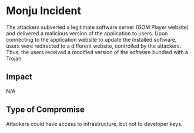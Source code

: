 # Monju Incident

The attackers subverted a legitimate software server (GOM Player website) 
and delivered a malicious version of the application to users. 
Upon connecting to the application website to update the installed software, 
users were redirected to a different website, controlled by the attackers.
Thus, the users received a modified version of the software bundled with a Trojan.

## Impact

N/A

## Type of Compromise

Attackers could have access to  infrastructure,
but not to developer keys.
